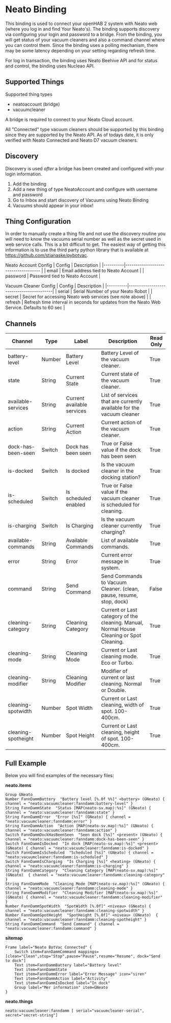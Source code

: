 # Neato Binding

This binding is used to connect your openHAB 2 system with Neato web (where you log in and find Your Neato's). The binding supports discovery via configuring your login and password to a bridge. From the binding, you will get status of your vacuum cleaners and also a command channel where you can control them. Since the binding uses a polling mechanism, there may be some latency depending on your setting regarding refresh time. 

For log in transaction, the binding uses Neato Beehive API and for status and control, the binding uses Nucleao API. 

## Supported Things

Supported thing types

* neatoaccount (bridge)
* vacuumcleaner

A bridge is required to connect to your Neato Cloud account.  

All "Connected" type vacuum cleaners should be supported by this binding since they are supported by the Neato API.  As of todays date, it is only verified with Neato Connected and Neato D7 vacuum cleaners.

## Discovery

Discovery is used _after_ a bridge has been created and configured with your login information.

1. Add the binding
2. Add a new thing of type NeatoAccount and configure with username and password
3. Go to Inbox and start discovery of Vacuums using Neato Binding
4. Vacuums should appear in your inbox!

## Thing Configuration

In order to manually create a thing file and not use the discovery routine you will need to know the vacuums serial number as well as the secret used in web service calls. This is a bit difficult to get. The easiest way of getting this information is to use the third party python library that is available at https://github.com/stianaske/pybotvac.

Neato Account Config
| Config   | Description                         |
|----------|------------------------------------ |
| email    | Email address tied to Neato Account |
| password | Password tied to Neato Account      |

Vacuum Cleaner Config
| Config   | Description                             |
|----------|-----------------------------------------|
| serial   | Serial Number of your Neato Robot       |
| secret   | Secret for accessing Neato web services (see note above) |
| refresh  | Refresh time interval in seconds for updates from the Neato Web Service.  Defaults to 60 sec |

## Channels

| Channel             | Type   | Label                      | Description                                                                               | Read Only |
|---------------------|--------|----------------------------|-------------------------------------------------------------------------------------------|-----------|
| battery-level| Number | Battery Level              | Battery Level of the vacuum cleaner.                                                      | True      |
| state               | String | Current State              | Current state of the vacuum cleaner.                                                      | True      |
| available-services  | String | Current available services | List of services that are currently available for the vacuum cleaner                      | True      |
| action              | String | Current Action             | Current action of the vacuum cleaner.                                                     | True      |
| dock-has-been-seen  | Switch | Dock has been seen         | True or False value if the dock has been seen                                             | True      |
| is-docked           | Switch | Is docked                  | Is the vacuum cleaner in the docking station?                                             | True      |
| is-scheduled        | Switch | Is scheduled enabled       | True or False value if the vacuum cleaner is scheduled for cleaning.                      | True      |
| is-charging         | Switch | Is Charging                | Is the vacuum cleaner currently charging?                                                 | True      |
| available-commands  | String | Available Commands         | List of available commands.                                                               | True      |
| error               | String | Error                      | Current error message in system.                                                          | True      |
| command             | String | Send Command               | Send Commands to Vacuum Cleaner. (clean, pause, resume, stop, dock)                       | False     |
| cleaning-category   | String | Cleaning Category          | Current or Last category of the cleaning. Manual, Normal House Cleaning or Spot Cleaning. | True      |
| cleaning-mode       | String | Cleaning Mode              | Current or Last cleaning mode. Eco or Turbo.                                              | True      |
| cleaning-modifier   | String | Cleaning Modifier          | Modifier of current or last cleaning. Normal or Double.                                   | True      |
| cleaning-spotwidth  | Number | Spot Width                 | Current or Last cleaning, width of spot. 100-400cm.                                       | True      |
| cleaning-spotheight | Number | Spot Height                | Current or Last cleaning, height of spot. 100-400cm.                                      | True      |

## Full Example

Below you will find examples of the necessary files:

**neato.items**

```
Group GNeato
Number FannDammBattery  "Battery level [%.0f %%]" <battery> (GNeato) { channel = "neato:vacuumcleaner:fanndamm:battery-level" }
String FannDammState  "Status [MAP(neato-sv.map):%s]" (GNeato) { channel = "neato:vacuumcleaner:fanndamm:state" }
String FannDammError  "Error [%s]" (GNeato) { channel = "neato:vacuumcleaner:fanndamm:error" }
String FannDammAction  "Action [MAP(neato-sv.map):%s]" (GNeato) { channel = "neato:vacuumcleaner:fanndamm:action" }
Switch FannDammDockHasBeenSeen  "Seen dock [%s]" <present> (GNeato) { channel = "neato:vacuumcleaner:fanndamm:dock-has-been-seen" }
Switch FannDammIsDocked  "In dock [MAP(neato-sv.map):%s]" <present> (GNeato) { channel = "neato:vacuumcleaner:fanndamm:is-docked" }
Switch FannDammIsScheduled  "Scheduled [%s]" (GNeato) { channel = "neato:vacuumcleaner:fanndamm:is-scheduled" }
Switch FannDammIsCharging  "Is Charging [%s]" <heating> (GNeato) { channel = "neato:vacuumcleaner:fanndamm:is-charging" }
String FannDammCategory  "Cleaning Category [MAP(neato-sv.map):%s]" (GNeato)  { channel = "neato:vacuumcleaner:fanndamm:cleaning-category" }
String FannDammMode  "Cleaning Mode [MAP(neato-sv.map):%s]" (GNeato) { channel = "neato:vacuumcleaner:fanndamm:cleaning-mode" }
String FannDammModifier  "Cleaning Modifier [MAP(neato-sv.map):%s]" (GNeato) { channel = "neato:vacuumcleaner:fanndamm:cleaning-modifier" }
Number FannDammSpotWidth  "SpotWidth [%.0f]" <niveau> (GNeato) { channel = "neato:vacuumcleaner:fanndamm:cleaning-spotwidth" }
Number FannDammSpotHeight  "SpotHeight [%.0f]" <niveau> (GNeato)  { channel = "neato:vacuumcleaner:fanndamm:cleaning-spotheight" }
String FannDammCommand  "Send Command" { channel = "neato:vacuumcleaner:fanndamm:command" }
```

**sitemap**

```
Frame label="Neato BotVac Connected" {
    Switch item=FannDammCommand mappings=[clean="Clean",stop="Stop",pause="Pause",resume="Resume", dock="Send to dock"]
    Text item=FannDammBattery label="Battery level"
    Text item=FannDammState
    Text item=FannDammError label="Error Message" icon="siren"
    Text item=FannDammAction label="Activity"
    Text item=FannDammIsDocked label="In dock"
    Group label="Mer information" item=GNeato
}
```

**neato.things**

```
neato:vacuumcleaner:fanndamm [ serial="vacuumcleaner-serial", secret="secret-string"]
```

